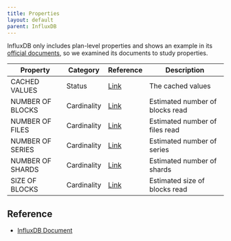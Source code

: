 ```yaml
---
title: Properties
layout: default
parent: InfluxDB
---
```


InfluxDB only includes plan-level properties and shows an example in its [official documents](https://docs.influxdata.com/influxdb/v2.7/reference/syntax/influxql/spec/#explain), so we examined its documents to study properties.

| Property         | Category    | Reference                                                                                 | Description                     |
| ---------------- | ----------- | ----------------------------------------------------------------------------------------- | ------------------------------- |
| CACHED VALUES    | Status      | [Link](https://docs.influxdata.com/influxdb/v2.7/reference/syntax/influxql/spec/#explain) | The cached values               |
| NUMBER OF BLOCKS | Cardinality | [Link](https://docs.influxdata.com/influxdb/v2.7/reference/syntax/influxql/spec/#explain) | Estimated number of blocks read |
| NUMBER OF FILES  | Cardinality | [Link](https://docs.influxdata.com/influxdb/v2.7/reference/syntax/influxql/spec/#explain) | Estimated number of files read  |
| NUMBER OF SERIES | Cardinality | [Link](https://docs.influxdata.com/influxdb/v2.7/reference/syntax/influxql/spec/#explain) | Estimated number of series      |
| NUMBER OF SHARDS | Cardinality | [Link](https://docs.influxdata.com/influxdb/v2.7/reference/syntax/influxql/spec/#explain) | Estimated number of shards      |
| SIZE OF BLOCKS   | Cardinality | [Link](https://docs.influxdata.com/influxdb/v2.7/reference/syntax/influxql/spec/#explain) | Estimated size of blocks read   |



## Reference
* [InfluxDB Document](https://docs.influxdata.com/influxdb/v2.7/reference/syntax/influxql/spec/#explain)